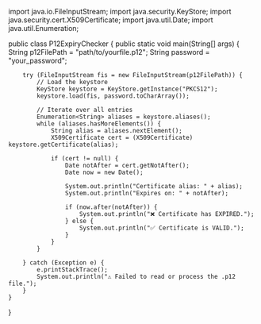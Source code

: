 import java.io.FileInputStream;
import java.security.KeyStore;
import java.security.cert.X509Certificate;
import java.util.Date;
import java.util.Enumeration;

public class P12ExpiryChecker {
    public static void main(String[] args) {
        String p12FilePath = "path/to/yourfile.p12";
        String password = "your_password";

        try (FileInputStream fis = new FileInputStream(p12FilePath)) {
            // Load the keystore
            KeyStore keystore = KeyStore.getInstance("PKCS12");
            keystore.load(fis, password.toCharArray());

            // Iterate over all entries
            Enumeration<String> aliases = keystore.aliases();
            while (aliases.hasMoreElements()) {
                String alias = aliases.nextElement();
                X509Certificate cert = (X509Certificate) keystore.getCertificate(alias);

                if (cert != null) {
                    Date notAfter = cert.getNotAfter();
                    Date now = new Date();

                    System.out.println("Certificate alias: " + alias);
                    System.out.println("Expires on: " + notAfter);

                    if (now.after(notAfter)) {
                        System.out.println("❌ Certificate has EXPIRED.");
                    } else {
                        System.out.println("✅ Certificate is VALID.");
                    }
                }
            }

        } catch (Exception e) {
            e.printStackTrace();
            System.out.println("⚠️ Failed to read or process the .p12 file.");
        }
    }
}
